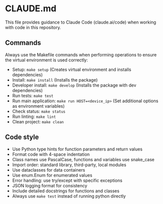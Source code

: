 # CLAUDE.md

This file provides guidance to Claude Code (claude.ai/code) when working with code in this repository.

## Commands
Always use the Makefile commands when performing operations to ensure the virtual environment is used correctly:

- Setup: `make setup` (Creates virtual environment and installs dependencies)
- Install: `make install` (Installs the package)
- Developer install: `make develop` (Installs the package with dev dependencies)
- Run tests: `make test` 
- Run main application: `make run HOST=<device_ip>` (Set additional options as environment variables)
- Check status: `make status`
- Run linting: `make lint`
- Clean project: `make clean`

## Code style
- Use Python type hints for function parameters and return values
- Format code with 4-space indentation
- Class names use PascalCase, functions and variables use snake_case
- Import order: standard library, third-party, local modules
- Use dataclasses for data containers
- Use enum.Enum for enumerated values
- Error handling: use try/except with specific exceptions
- JSON logging format for consistency
- Include detailed docstrings for functions and classes
- Always use `make test` instead of running python directly